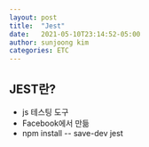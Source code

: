 ```yaml
---
layout: post
title:  "Jest"
date:   2021-05-10T23:14:52-05:00
author: sunjoong kim
categories: ETC
---
```


## JEST란?

- js 테스팅 도구
- Facebook에서 만듦
- npm install -- save-dev jest
